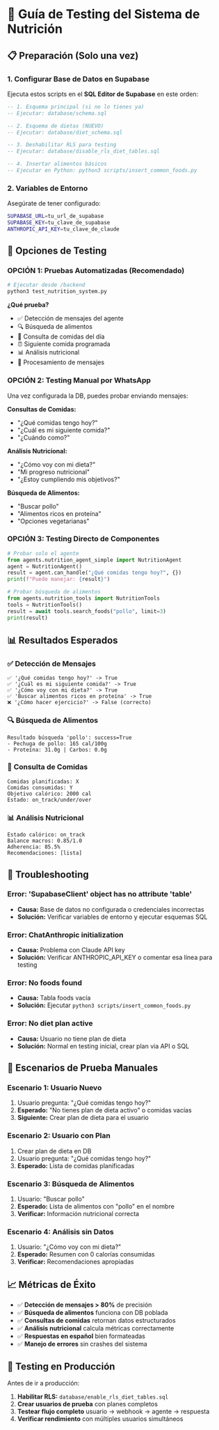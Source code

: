 # 🧪 Guía de Testing del Sistema de Nutrición

## 📋 Preparación (Solo una vez)

### 1. **Configurar Base de Datos en Supabase**

Ejecuta estos scripts en el **SQL Editor de Supabase** en este orden:

```sql
-- 1. Esquema principal (si no lo tienes ya)
-- Ejecutar: database/schema.sql

-- 2. Esquema de dietas (NUEVO)
-- Ejecutar: database/diet_schema.sql

-- 3. Deshabilitar RLS para testing
-- Ejecutar: database/disable_rls_diet_tables.sql

-- 4. Insertar alimentos básicos
-- Ejecutar en Python: python3 scripts/insert_common_foods.py
```

### 2. **Variables de Entorno**

Asegúrate de tener configurado:

```bash
SUPABASE_URL=tu_url_de_supabase
SUPABASE_KEY=tu_clave_de_supabase
ANTHROPIC_API_KEY=tu_clave_de_claude
```

## 🚀 **Opciones de Testing**

### **OPCIÓN 1: Pruebas Automatizadas** (Recomendado)

```bash
# Ejecutar desde /backend
python3 test_nutrition_system.py
```

**¿Qué prueba?**

- ✅ Detección de mensajes del agente
- 🔍 Búsqueda de alimentos
- 📅 Consulta de comidas del día
- ⏰ Siguiente comida programada
- 📊 Análisis nutricional
- 🤖 Procesamiento de mensajes

### **OPCIÓN 2: Testing Manual por WhatsApp**

Una vez configurada la DB, puedes probar enviando mensajes:

**Consultas de Comidas:**

- "¿Qué comidas tengo hoy?"
- "¿Cuál es mi siguiente comida?"
- "¿Cuándo como?"

**Análisis Nutricional:**

- "¿Cómo voy con mi dieta?"
- "Mi progreso nutricional"
- "¿Estoy cumpliendo mis objetivos?"

**Búsqueda de Alimentos:**

- "Buscar pollo"
- "Alimentos ricos en proteína"
- "Opciones vegetarianas"

### **OPCIÓN 3: Testing Directo de Componentes**

```python
# Probar solo el agente
from agents.nutrition_agent_simple import NutritionAgent
agent = NutritionAgent()
result = agent.can_handle("¿Qué comidas tengo hoy?", {})
print(f"Puede manejar: {result}")
```

```python
# Probar búsqueda de alimentos
from agents.nutrition_tools import NutritionTools
tools = NutritionTools()
result = await tools.search_foods("pollo", limit=3)
print(result)
```

## 📊 **Resultados Esperados**

### ✅ **Detección de Mensajes**

```
✅ '¿Qué comidas tengo hoy?' -> True
✅ '¿Cuál es mi siguiente comida?' -> True
✅ '¿Cómo voy con mi dieta?' -> True
✅ 'Buscar alimentos ricos en proteína' -> True
❌ '¿Cómo hacer ejercicio?' -> False (correcto)
```

### 🔍 **Búsqueda de Alimentos**

```
Resultado búsqueda 'pollo': success=True
- Pechuga de pollo: 165 cal/100g
- Proteína: 31.0g | Carbos: 0.0g
```

### 📅 **Consulta de Comidas**

```
Comidas planificadas: X
Comidas consumidas: Y
Objetivo calórico: 2000 cal
Estado: on_track/under/over
```

### 📊 **Análisis Nutricional**

```
Estado calórico: on_track
Balance macros: 0.85/1.0
Adherencia: 85.5%
Recomendaciones: [lista]
```

## 🐛 **Troubleshooting**

### **Error: 'SupabaseClient' object has no attribute 'table'**

- **Causa:** Base de datos no configurada o credenciales incorrectas
- **Solución:** Verificar variables de entorno y ejecutar esquemas SQL

### **Error: ChatAnthropic initialization**

- **Causa:** Problema con Claude API key
- **Solución:** Verificar ANTHROPIC_API_KEY o comentar esa línea para testing

### **Error: No foods found**

- **Causa:** Tabla foods vacía
- **Solución:** Ejecutar `python3 scripts/insert_common_foods.py`

### **Error: No diet plan active**

- **Causa:** Usuario no tiene plan de dieta
- **Solución:** Normal en testing inicial, crear plan via API o SQL

## 🎯 **Escenarios de Prueba Manuales**

### **Escenario 1: Usuario Nuevo**

1. Usuario pregunta: "¿Qué comidas tengo hoy?"
2. **Esperado:** "No tienes plan de dieta activo" o comidas vacías
3. **Siguiente:** Crear plan de dieta para el usuario

### **Escenario 2: Usuario con Plan**

1. Crear plan de dieta en DB
2. Usuario pregunta: "¿Qué comidas tengo hoy?"
3. **Esperado:** Lista de comidas planificadas

### **Escenario 3: Búsqueda de Alimentos**

1. Usuario: "Buscar pollo"
2. **Esperado:** Lista de alimentos con "pollo" en el nombre
3. **Verificar:** Información nutricional correcta

### **Escenario 4: Análisis sin Datos**

1. Usuario: "¿Cómo voy con mi dieta?"
2. **Esperado:** Resumen con 0 calorías consumidas
3. **Verificar:** Recomendaciones apropiadas

## 📈 **Métricas de Éxito**

- ✅ **Detección de mensajes > 80%** de precisión
- ✅ **Búsqueda de alimentos** funciona con DB poblada
- ✅ **Consultas de comidas** retornan datos estructurados
- ✅ **Análisis nutricional** calcula métricas correctamente
- ✅ **Respuestas en español** bien formateadas
- ✅ **Manejo de errores** sin crashes del sistema

## 🚨 **Testing en Producción**

Antes de ir a producción:

1. **Habilitar RLS:** `database/enable_rls_diet_tables.sql`
2. **Crear usuarios de prueba** con planes completos
3. **Testear flujo completo** usuario → webhook → agente → respuesta
4. **Verificar rendimiento** con múltiples usuarios simultáneos
